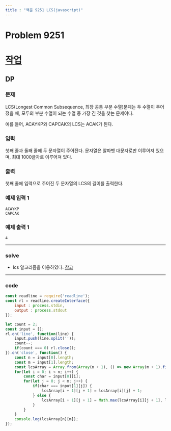 ```yaml
---
title : "백준 9251 LCS(javascript)"
---
```

# Problem 9251

# [작업](https://www.acmicpc.net/problem/9251)

## DP

### 문제

LCS(Longest Common Subsequence, 최장 공통 부분 수열)문제는 두 수열이 주어졌을 때, 모두의 부분 수열이 되는 수열 중 가장 긴 것을 찾는 문제이다.

예를 들어, ACAYKP와 CAPCAK의 LCS는 ACAK가 된다.

### 입력

첫째 줄과 둘째 줄에 두 문자열이 주어진다. 문자열은 알파벳 대문자로만 이루어져 있으며, 최대 1000글자로 이루어져 있다.

### 출력

첫째 줄에 입력으로 주어진 두 문자열의 LCS의 길이를 출력한다.

### 예제 입력 1
```
ACAYKP
CAPCAK
```
### 예제 출력 1
```
4
```
---
### solve
- lcs 알고리즘을 이용하였다. [참고](https://velog.io/@emplam27/%EC%95%8C%EA%B3%A0%EB%A6%AC%EC%A6%98-%EA%B7%B8%EB%A6%BC%EC%9C%BC%EB%A1%9C-%EC%95%8C%EC%95%84%EB%B3%B4%EB%8A%94-LCS-%EC%95%8C%EA%B3%A0%EB%A6%AC%EC%A6%98-Longest-Common-Substring%EC%99%80-Longest-Common-Subsequence)
---
###  code

```javascript
const readline = require('readline');
const rl = readline.createInterface({
    input : process.stdin,
    output : process.stdout
});

let count = 2;
const input = [];
rl.on('line', function(line) {
    input.push(line.split(''));    
    count--;
    if(count === 0) rl.close();
}).on('close', function() {
    const n = input[0].length;
    const m = input[1].length;
    const lcsArray = Array.from(Array(n + 1), () => new Array(m + 1).fill(0));
    for(let i = 0; i < n; i++) {
        const char = input[0][i];
        for(let j = 0; j < m; j++) {
            if(char === input[1][j]) {
                lcsArray[i + 1][j + 1] = lcsArray[i][j] + 1;
            } else {
                lcsArray[i + 1][j + 1] = Math.max(lcsArray[i][j + 1], lcsArray[i + 1][j]);
            }
        }
    }
    console.log(lcsArray[n][m]);
});
```